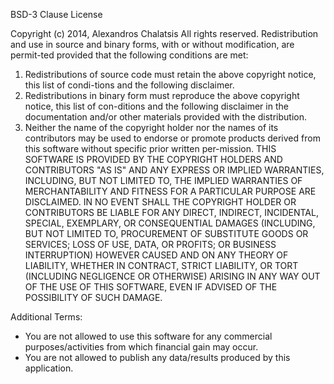 BSD-3 Clause LicenseCopyright (c) 2014, Alexandros ChalatsisAll rights reserved.Redistribution and use in source and binary forms, with or without modification, are permit-ted provided that the following conditions are met:1. Redistributions of source code must retain the above copyright notice, this list of condi-tions and the following disclaimer.2. Redistributions in binary form must reproduce the above copyright notice, this list of con-ditions and the following disclaimer in the documentation and/or other materials provided with the distribution.3. Neither the name of the copyright holder nor the names of its contributors may be used to endorse or promote products derived from this software without specific prior written per-mission.THIS SOFTWARE IS PROVIDED BY THE COPYRIGHT HOLDERS AND CONTRIBUTORS "AS IS" AND ANY EXPRESS OR IMPLIED WARRANTIES, INCLUDING, BUT NOT LIMITED TO, THE IMPLIED WARRANTIES OF MERCHANTABILITY AND FITNESS FOR A PARTICULAR PURPOSE ARE DISCLAIMED. IN NO EVENT SHALL THE COPYRIGHT HOLDER OR CONTRIBUTORS BE LIABLE FOR ANY DIRECT, INDIRECT, INCIDENTAL, SPECIAL, EXEMPLARY, OR CONSEQUENTIAL DAMAGES (INCLUDING, BUT NOT LIMITED TO, PROCUREMENT OF SUBSTITUTE GOODS OR SERVICES; LOSS OF USE, DATA, OR PROFITS; OR BUSINESS INTERRUPTION) HOWEVER CAUSED AND ON ANY THEORY OF LIABILITY, WHETHER IN CONTRACT, STRICT LIABILITY, OR TORT (INCLUDING NEGLIGENCE OR OTHERWISE) ARISING IN ANY WAY OUT OF THE USE OF THIS SOFTWARE, EVEN IF ADVISED OF THE POSSIBILITY OF SUCH DAMAGE.Additional Terms:* You are not allowed to use this software for any commercial purposes/activities from which financial gain may occur.* You are not allowed to publish any data/results produced by this application.